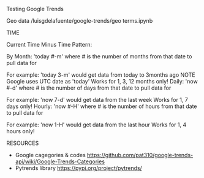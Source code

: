 Testing Google Trends

Geo data /luisgdelafuente/google-trends/geo terms.ipynb


TIME

Current Time Minus Time Pattern:

By Month: 'today #-m' where # is the number of months from that date to pull data for

For example: 'today 3-m' would get data from today to 3months ago
NOTE Google uses UTC date as 'today'
Works for 1, 3, 12 months only!
Daily: 'now #-d' where # is the number of days from that date to pull data for

For example: 'now 7-d' would get data from the last week
Works for 1, 7 days only!
Hourly: 'now #-H' where # is the number of hours from that date to pull data for

For example: 'now 1-H' would get data from the last hour
Works for 1, 4 hours only!

RESOURCES

- Google cagegories & codes   https://github.com/pat310/google-trends-api/wiki/Google-Trends-Categories 
- Pytrends library            https://pypi.org/project/pytrends/
